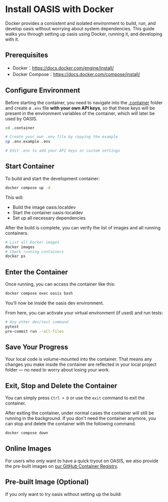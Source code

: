 # Install OASIS with Docker

Docker provides a consistent and isolated environment to build, run, and develop oasis without worrying about system dependencies. This guide walks you through setting up oasis using Docker, running it, and developing with it.

## Prerequisites

- Docker：https://docs.docker.com/engine/install/
- Docker Compose：https://docs.docker.com/compose/install/

## Configure Environment

Before starting the container, you need to navigate into the
[.container](../.container) folder and create a `.env` file **with your own
API keys**, so that these keys will be present in the environment variables of
the container, which will later be used by OASIS.

```bash
cd .container

# Create your own .env file by copying the example
cp .env.example .env

# Edit .env to add your API keys or custom settings
```

## Start Container

To build and start the development container:

```bash
docker compose up -d
```

This will:

- Build the image oasis:localdev
- Start the container oasis-localdev
- Set up all necessary dependencies

After the build is complete, you can verify the list of images and all running containers.

```bash
# List all Docker images
docker images
# Check running containers
docker ps
```

## Enter the Container

Once running, you can access the container like this:

```bash
docker compose exec oasis bash
```

You’ll now be inside the oasis dev environment.

From here, you can activate your virtual environment (if used) and run tests:

```bash
# Any other dev/test command
pytest
pre-commit run --all-files
```

## Save Your Progress

Your local code is volume-mounted into the container. That means any changes you make inside the container are reflected in your local project folder — no need to worry about losing your work.

## Exit, Stop and Delete the Container

You can simply press `Ctrl + D` or use the `exit` command to exit the
container.

After exiting the container, under normal cases the container will still be
running in the background. If you don't need the container anymore, you can
stop and delete the container with the following command.

```bash
docker compose down
```

## Online Images

For users who only want to have a quick tryout on OASIS, we also provide the
pre-built images on
[our GitHub Container Registry](<>).

## Pre-built Image (Optional)

If you only want to try oasis without setting up the build:

```bash

```
